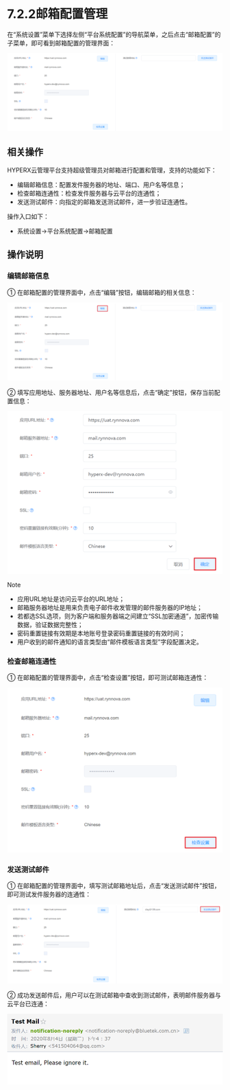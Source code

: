 # 7.2.2邮箱配置管理

在“系统设置”菜单下选择左侧“平台系统配置”的导航菜单，之后点击“邮箱配置”的子菜单，即可看到邮箱配置的管理界面：

![image-20210127135104541](email_configuration.assets/image-20210127135104541.png)

## 相关操作

HYPERX云管理平台支持超级管理员对邮箱进行配置和管理，支持的功能如下：

- 编辑邮箱信息：配置发件服务器的地址、端口、用户名等信息；
- 检查邮箱连通性：检查发件服务器与云平台的连通性；
- 发送测试邮件：向指定的邮箱发送测试邮件，进一步验证连通性。

操作入口如下：

- 系统设置→平台系统配置→邮箱配置

## 操作说明

### 编辑邮箱信息

① 在邮箱配置的管理界面中，点击“编辑”按钮，编辑邮箱的相关信息：

![image-20210127135126543](email_configuration.assets/image-20210127135126543.png)

② 填写应用地址、服务器地址、用户名等信息后，点击“确定”按钮，保存当前配置信息：

<img src="email_configuration.assets/image-20210127135200261.png" alt="image-20210127135200261" style="zoom:50%;" />

> [!NOTE]
>
> - 应用URL地址是访问云平台的URL地址；
> - 邮箱服务器地址是用来负责电子邮件收发管理的邮件服务器的IP地址；
> - 若都选SSL选项，则为客户端和服务器端之间建立“SSL加密通道”，加密传输数据，验证数据完整性；
> - 密码重置链接有效期是本地账号登录密码重置链接的有效时间；
> - 用户收到的邮件通知的语言类型由“邮件模板语言类型”字段配置决定。

### 检查邮箱连通性

① 在邮箱配置的管理界面中，点击“检查设置”按钮，即可测试邮箱连通性：

<img src="email_configuration.assets/image-20210127135232790.png" alt="image-20210127135232790" style="zoom:50%;" />

### 发送测试邮件

① 在邮箱配置的管理界面中，填写测试邮箱地址后，点击“发送测试邮件”按钮，即可测试发件服务器的连通性：

![image-20210127135326477](email_configuration.assets/image-20210127135326477.png)

② 成功发送邮件后，用户可以在测试邮箱中查收到测试邮件，表明邮件服务器与云平台已连通：

![image-20200819103639382](email_configuration.assets/image-20200819103639382.png)

